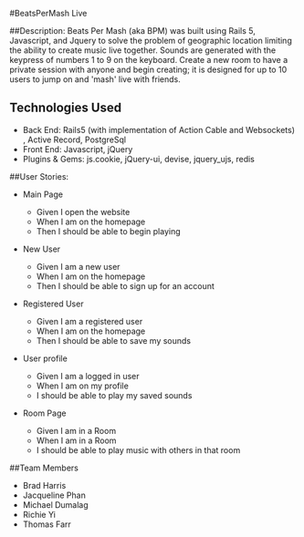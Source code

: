 #BeatsPerMash Live

##Description:
Beats Per Mash (aka BPM) was built using Rails 5, Javascript, and Jquery to solve the problem of geographic location limiting the ability to create music live together. Sounds are generated with the keypress of numbers 1 to 9 on the keyboard. Create a new room to have a private session with anyone and begin creating; it is designed for up to 10 users to jump on and 'mash' live with friends.


## Technologies Used
* Back End: Rails5 (with implementation of Action Cable and Websockets) , Active Record, PostgreSql
* Front End: Javascript, jQuery
* Plugins & Gems: js.cookie, jQuery-ui, devise, jquery_ujs, redis

##User Stories:
* Main Page
  * Given I open the website
  * When I am on the homepage
  * Then I should be able to begin playing

* New User

  * Given I am a new user
  * When I am on the homepage
  * Then I should be able to sign up for an account

* Registered User

  * Given I am a registered user
  * When I am on the homepage
  * Then I should be able to save my sounds

* User profile

  * Given I am a logged in user
  * When I am on my profile
  * I should be able to play my saved sounds

* Room Page

  * Given I am in a Room
  * When I am in a Room
  * I should be able to play music with others in that room

##Team Members

  * Brad Harris
  * Jacqueline Phan
  * Michael Dumalag
  * Richie Yi
  * Thomas Farr

